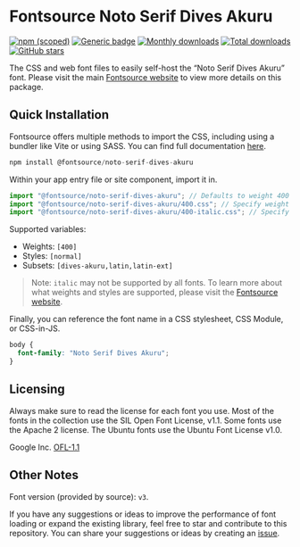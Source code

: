 # Fontsource Noto Serif Dives Akuru

[![npm (scoped)](https://img.shields.io/npm/v/@fontsource/noto-serif-dives-akuru?color=brightgreen)](https://www.npmjs.com/package/@fontsource/noto-serif-dives-akuru) [![Generic badge](https://img.shields.io/badge/fontsource-passing-brightgreen)](https://github.com/fontsource/fontsource) [![Monthly downloads](https://badgen.net/npm/dm/@fontsource/noto-serif-dives-akuru)](https://github.com/fontsource/fontsource) [![Total downloads](https://badgen.net/npm/dt/@fontsource/noto-serif-dives-akuru)](https://github.com/fontsource/fontsource) [![GitHub stars](https://img.shields.io/github/stars/fontsource/fontsource.svg?style=social&label=Star)](https://github.com/fontsource/fontsource/stargazers)

The CSS and web font files to easily self-host the “Noto Serif Dives Akuru” font. Please visit the main [Fontsource website](https://fontsource.org/fonts/noto-serif-dives-akuru) to view more details on this package.

## Quick Installation

Fontsource offers multiple methods to import the CSS, including using a bundler like Vite or using SASS. You can find full documentation [here](https://fontsource.org/docs/getting-started/introduction).

```javascript
npm install @fontsource/noto-serif-dives-akuru
```

Within your app entry file or site component, import it in.

```javascript
import "@fontsource/noto-serif-dives-akuru"; // Defaults to weight 400
import "@fontsource/noto-serif-dives-akuru/400.css"; // Specify weight
import "@fontsource/noto-serif-dives-akuru/400-italic.css"; // Specify weight and style
```

Supported variables:
- Weights: `[400]`
- Styles: `[normal]`
- Subsets: `[dives-akuru,latin,latin-ext]`

> Note: `italic` may not be supported by all fonts. To learn more about what weights and styles are supported, please visit the [Fontsource website](https://fontsource.org/fonts/noto-serif-dives-akuru).

Finally, you can reference the font name in a CSS stylesheet, CSS Module, or CSS-in-JS.

```css
body {
  font-family: "Noto Serif Dives Akuru";
}
```

## Licensing
Always make sure to read the license for each font you use. Most of the fonts in the collection use the SIL Open Font License, v1.1. Some fonts use the Apache 2 license. The Ubuntu fonts use the Ubuntu Font License v1.0.

Google Inc.
[OFL-1.1](http://scripts.sil.org/OFL)

## Other Notes
Font version (provided by source): `v3`.

If you have any suggestions or ideas to improve the performance of font loading or expand the existing library, feel free to star and contribute to this repository. You can share your suggestions or ideas by creating an [issue](https://github.com/fontsource/fontsource/issues).